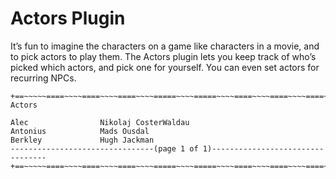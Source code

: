 Actors Plugin
=============

It’s fun to imagine the characters on a game like characters in a movie, and to pick actors to play them. The Actors plugin lets you keep track of who’s picked which actors, and pick one for yourself. You can even set actors for recurring NPCs.

    +==~~~~~====~~~~====~~~~====~~~~=====~~~~=====~~~~====~~~~====~~~~====~~~~~==+
    Actors
    
    Alec                Nikolaj CosterWaldau 
    Antonius            Mads Ousdal          
    Berkley             Hugh Jackman  
    --------------------------------(page 1 of 1)---------------------------------
    +==~~~~~====~~~~====~~~~====~~~~=====~~~~=====~~~~====~~~~====~~~~====~~~~~==+